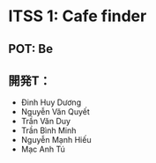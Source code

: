 # ITSS 1: Cafe finder

## POT: Be 

## 開発T：
- Đinh Huy Dương
- Nguyễn Văn Quyết
- Trần Văn Duy
- Trần Bình Minh
- Nguyễn Mạnh Hiếu
- Mạc Anh Tú 